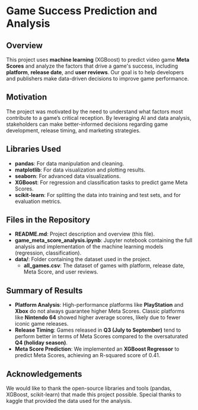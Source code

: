 
# Game Success Prediction and Analysis

## Overview
This project uses **machine learning** (XGBoost) to predict video game **Meta Scores** and analyze the factors that drive a game's success, including **platform**, **release date**, and **user reviews**. Our goal is to help developers and publishers make data-driven decisions to improve game performance.

## Motivation
The project was motivated by the need to understand what factors most contribute to a game’s critical reception. By leveraging AI and data analysis, stakeholders can make better-informed decisions regarding game development, release timing, and marketing strategies.

## Libraries Used
- **pandas**: For data manipulation and cleaning.
- **matplotlib**: For data visualization and plotting results.
- **seaborn**: For advanced data visualizations.
- **XGBoost**: For regression and classification tasks to predict game Meta Scores.
- **scikit-learn**: For splitting the data into training and test sets, and for evaluation metrics.

## Files in the Repository
- **README.md**: Project description and overview (this file).
- **game_meta_score_analysis.ipynb**: Jupyter notebook containing the full analysis and implementation of the machine learning models (regression, classification).
- **data/**: Folder containing the dataset used in the project.
  - **all_games.csv**: The dataset of games with platform, release date, Meta Score, and user reviews.

## Summary of Results
- **Platform Analysis**: High-performance platforms like **PlayStation** and **Xbox** do not always guarantee higher Meta Scores. Classic platforms like **Nintendo 64** showed higher average scores, likely due to fewer iconic game releases.
- **Release Timing**: Games released in **Q3 (July to September)** tend to perform better in terms of Meta Scores compared to the oversaturated **Q4 (holiday season)**.
- **Meta Score Prediction**: We implemented an **XGBoost Regressor** to predict Meta Scores, achieving an R-squared score of 0.41.

## Acknowledgements
We would like to thank the open-source libraries and tools (pandas, XGBoost, scikit-learn) that made this project possible. Special thanks to kaggle  that provided the data used for the analysis.
